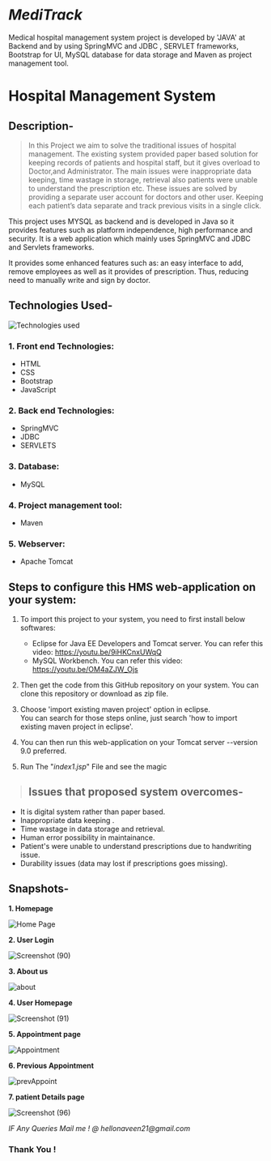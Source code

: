 # _MediTrack_
Medical hospital management system project is developed by 'JAVA' at Backend and by using SpringMVC and JDBC , SERVLET frameworks, Bootstrap for UI, MySQL database for data storage and Maven as project management tool.
# Hospital Management System
## Description-
  > In this Project we aim to solve the traditional issues of hospital management. The existing system provided paper based solution for keeping records of patients and hospital staff, but it gives overload to Doctor,and Administrator.  The main issues were inappropriate data keeping, time wastage in storage, retrieval also patients were unable to understand the prescription etc. These issues are solved by providing a separate user account for doctors and other user. Keeping each patient’s data separate and track previous visits in a single click. 
   
   This project uses MYSQL as backend and is developed in Java so it provides features such as platform independence, high performance and security. It is a web application which mainly uses SpringMVC and JDBC and Servlets frameworks. 
   
   It provides some enhanced features such as: an easy interface to add, remove employees as well as it provides  of prescription. Thus, reducing need to manually write  and  sign  by doctor.  <br>

   ## Technologies Used-
  ![Technologies used](https://github.com/Thenaveen-hub/Medical/assets/140473308/4fe1cc80-ee9c-4b78-ae23-fa3c9745f869)



### 1. Front end Technologies:
  - HTML
  - CSS
  - Bootstrap
  - JavaScript
  
### 2. Back end Technologies:
  - SpringMVC 
  - JDBC
  - SERVLETS
  
### 3. Database:
  - MySQL
  
### 4. Project management tool:
  - Maven
  
### 5. Webserver:
  - Apache Tomcat

## Steps to configure this HMS web-application on your system:

1. To import this project to your system, you need to first install below softwares: 
   - Eclipse for Java EE Developers and Tomcat server. You can refer this video: https://youtu.be/9iHKCnxUWqQ
   - MySQL Workbench. You can refer this video: https://youtu.be/OM4aZJW_Ojs

2. Then get the code from this GitHub repository on your system. You can clone this repository or download as zip file.

3. Choose 'import existing maven project' option in eclipse. 
<br> You can search for those steps online, just search 'how to import existing maven project in eclipse'. 

4. You can then run this web-application on your Tomcat server --version 9.0 preferred.
   
5. Run The "_index1.jsp_"  File and see the magic
  
  > ## Issues that proposed system overcomes-
  - It is digital system rather than paper based.
  - Inappropriate data keeping .
  - Time wastage in data storage and retrieval.
  - Human error possibility in maintainance.
  - Patient's were unable to understand prescriptions due to handwriting issue.
  - Durability issues (data may lost if prescriptions goes missing).


## Snapshots-

**1. Homepage**

![Home Page](https://github.com/Thenaveen-hub/Medical/assets/140473308/2c0676ab-b466-4b89-bf6c-a7d230985ade)

**2. User Login**

![Screenshot (90)](https://github.com/Thenaveen-hub/Medical/assets/140473308/68c87eb2-f806-44fb-a0c4-794aa8365da7)

**3. About us**

![about](https://github.com/Thenaveen-hub/Medical/assets/140473308/b8101938-ce29-4529-8962-2b0a7e57d023)

**4. User Homepage**

![Screenshot (91)](https://github.com/Thenaveen-hub/Medical/assets/140473308/bb24e7b5-2fb9-4321-8a43-5579ebb50ec1)

**5. Appointment page**

![Appointment](https://github.com/Thenaveen-hub/Medical/assets/140473308/7d589a40-d968-48b9-995d-ec5c0d421ee7)

**6. Previous Appointment**

![prevAppoint](https://github.com/Thenaveen-hub/Medical/assets/140473308/fba115fe-1df0-4d26-83f0-1816f20538c3)

**7. patient Details page**

![Screenshot (96)](https://github.com/Thenaveen-hub/Medical/assets/140473308/461cd4be-60fb-482a-9e5a-cc33112de5dd)

_IF Any Queries Mail me ! @ hellonaveen21@gmail.com_
### Thank You !
